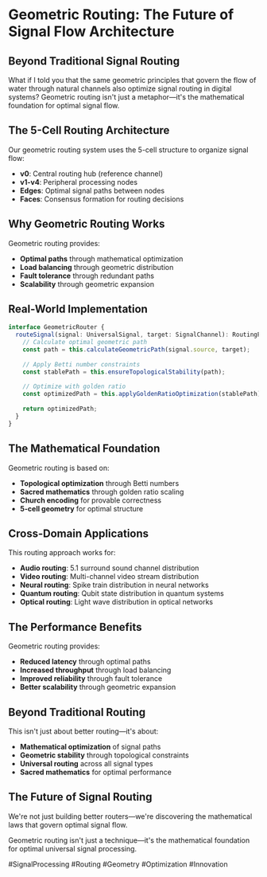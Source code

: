 # Geometric Routing: The Future of Signal Flow Architecture

## Beyond Traditional Signal Routing

What if I told you that the same geometric principles that govern the flow of water through natural channels also optimize signal routing in digital systems? Geometric routing isn't just a metaphor—it's the mathematical foundation for optimal signal flow.

## The 5-Cell Routing Architecture

Our geometric routing system uses the 5-cell structure to organize signal flow:
- **v0**: Central routing hub (reference channel)
- **v1-v4**: Peripheral processing nodes
- **Edges**: Optimal signal paths between nodes
- **Faces**: Consensus formation for routing decisions

## Why Geometric Routing Works

Geometric routing provides:
- **Optimal paths** through mathematical optimization
- **Load balancing** through geometric distribution
- **Fault tolerance** through redundant paths
- **Scalability** through geometric expansion

## Real-World Implementation

```typescript
interface GeometricRouter {
  routeSignal(signal: UniversalSignal, target: SignalChannel): RoutingPath {
    // Calculate optimal geometric path
    const path = this.calculateGeometricPath(signal.source, target);
    
    // Apply Betti number constraints
    const stablePath = this.ensureTopologicalStability(path);
    
    // Optimize with golden ratio
    const optimizedPath = this.applyGoldenRatioOptimization(stablePath);
    
    return optimizedPath;
  }
}
```

## The Mathematical Foundation

Geometric routing is based on:
- **Topological optimization** through Betti numbers
- **Sacred mathematics** through golden ratio scaling
- **Church encoding** for provable correctness
- **5-cell geometry** for optimal structure

## Cross-Domain Applications

This routing approach works for:
- **Audio routing**: 5.1 surround sound channel distribution
- **Video routing**: Multi-channel video stream distribution
- **Neural routing**: Spike train distribution in neural networks
- **Quantum routing**: Qubit state distribution in quantum systems
- **Optical routing**: Light wave distribution in optical networks

## The Performance Benefits

Geometric routing provides:
- **Reduced latency** through optimal paths
- **Increased throughput** through load balancing
- **Improved reliability** through fault tolerance
- **Better scalability** through geometric expansion

## Beyond Traditional Routing

This isn't just about better routing—it's about:
- **Mathematical optimization** of signal paths
- **Geometric stability** through topological constraints
- **Universal routing** across all signal types
- **Sacred mathematics** for optimal performance

## The Future of Signal Routing

We're not just building better routers—we're discovering the mathematical laws that govern optimal signal flow.

Geometric routing isn't just a technique—it's the mathematical foundation for optimal universal signal processing.

#SignalProcessing #Routing #Geometry #Optimization #Innovation
